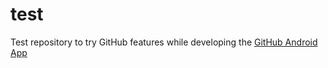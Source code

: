 test
====

Test repository to try GitHub features while developing the [GitHub Android App](https://github.com/github/android)
